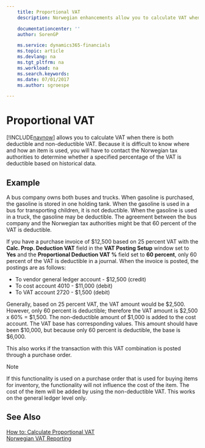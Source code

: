 ```yaml
---
    title: Proportional VAT
    description: Norwegian enhancements allow you to calculate VAT when there is both deductible and non-deductible VAT.

    documentationcenter: ''
    author: SorenGP

    ms.service: dynamics365-financials
    ms.topic: article
    ms.devlang: na
    ms.tgt_pltfrm: na
    ms.workload: na
    ms.search.keywords:
    ms.date: 07/01/2017
    ms.author: sgroespe

---
```

# Proportional VAT
[!INCLUDE[navnow](../../includes/navnow_md.md)] allows you to calculate VAT when there is both deductible and non-deductible VAT. Because it is difficult to know where and how an item is used, you will have to contact the Norwegian tax authorities to determine whether a specified percentage of the VAT is deductible based on historical data.  

## Example  
A bus company owns both buses and trucks. When gasoline is purchased, the gasoline is stored in one holding tank. When the gasoline is used in a bus for transporting children, it is not deductible. When the gasoline is used in a truck, the gasoline may be deductible. The agreement between the bus company and the Norwegian tax authorities might be that 60 percent of the VAT is deductible.  

If you have a purchase invoice of $12,500 based on 25 percent VAT with the **Calc. Prop. Deduction VAT** field in the **VAT Posting Setup** window set to **Yes** and the **Proportional Deduction VAT %** field set to **60 percent**, only 60 percent of the VAT is deductible in a journal. When the invoice is posted, the postings are as follows:  

- To vendor general ledger account - $12,500 (credit)  
- To cost account 4010 - $11,000 (debit)  
- To VAT account 2720 - $1,500 (debit)  

Generally, based on 25 percent VAT, the VAT amount would be $2,500. However, only 60 percent is deductible; therefore the VAT amount is $2,500 x 60% = $1,500. The non-deductible amount of $1,000 is added to the cost account. The VAT base has corresponding values. This amount should have been $10,000, but because only 60 percent is deductible, the base is $6,000.  

This also works if the transaction with this VAT combination is posted through a purchase order.  

> [!NOTE]  
>  If this functionality is used on a purchase order that is used for buying items for inventory, the functionality will not influence the cost of the item. The cost of the item will be added by using the non-deductible VAT. This works on the general ledger level only.  

## See Also  
 [How to: Calculate Proportional VAT](how-to-calculate-proportional-vat.md)   
 [Norwegian VAT Reporting](norwegian-vat-reporting.md)
